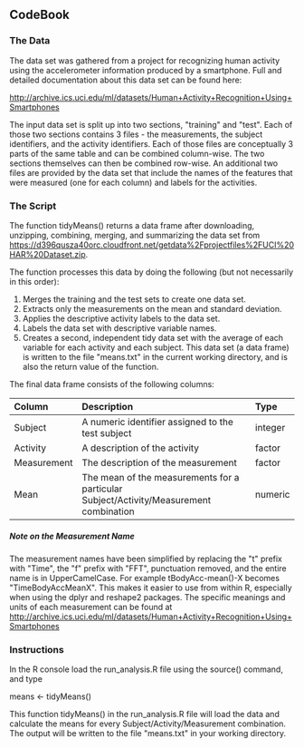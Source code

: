 ## CodeBook

### The Data

The data set was gathered from a project for recognizing human activity using the accelerometer information produced by a smartphone.  Full and detailed documentation about this data set can be found here: 

http://archive.ics.uci.edu/ml/datasets/Human+Activity+Recognition+Using+Smartphones

The input data set is split up into two sections, "training" and "test". Each of those two sections contains 3 files - the measurements, the subject identifiers, and the activity identifiers.  Each of those files are conceptually 3 parts of the same table and can be combined column-wise.  The two sections themselves can then be combined row-wise.  An additional two files are provided by the data set that include the names of the features that were measured (one for each column) and labels for the activities.  

### The Script

The function tidyMeans() returns a data frame after downloading, unzipping, combining, merging, and summarizing the data set from https://d396qusza40orc.cloudfront.net/getdata%2Fprojectfiles%2FUCI%20HAR%20Dataset.zip.

The function processes this data by doing the following (but not necessarily in this order):

1. Merges the training and the test sets to create one data set.
2. Extracts only the measurements on the mean and standard deviation.
3. Applies the descriptive activity labels to the data set.
4. Labels the data set with descriptive variable names.
5. Creates a second, independent tidy data set with the average of each variable for each activity and each subject.  This data set (a data frame) is written to the file "means.txt" in the current working directory, and is also the return value of the function.

The final data frame consists of the following columns:

| Column        |             Description                           | Type    |
| :------------ |:--------------------------------------------------| :-------|
| Subject       | A numeric identifier assigned to the test subject | integer |
| Activity      | A description of the activity                     | factor  |    
| Measurement   | The description of the measurement                | factor  |      
| Mean          | The mean of the measurements for a particular Subject/Activity/Measurement combination | numeric |

##### Note on the Measurement Name
The measurement names have been simplified by replacing the "t" prefix with "Time", the "f" prefix with "FFT", punctuation removed, and the entire name is in UpperCamelCase.  For example tBodyAcc-mean()-X becomes "TimeBodyAccMeanX".  This makes it easier to use from within R, especially when using the dplyr and reshape2 packages.  The specific meanings and units of each measurement can be found at http://archive.ics.uci.edu/ml/datasets/Human+Activity+Recognition+Using+Smartphones

### Instructions
In the R console load the run_analysis.R file using the source() command, and type 

means <- tidyMeans()

This function tidyMeans() in the run_analysis.R file will load the data and calculate the means for every Subject/Activity/Measurement combination.  The output will be written to the file "means.txt" in your working directory. 


